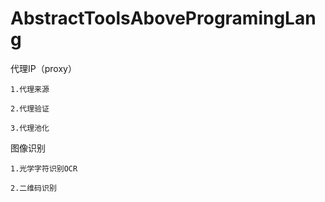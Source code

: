 # AbstractToolsAboveProgramingLang



代理IP（proxy）

	1.代理来源

	2.代理验证

	3.代理池化


图像识别

	1.光学字符识别OCR

	2.二维码识别


	